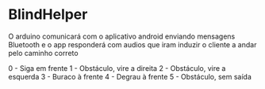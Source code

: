 # BlindHelper

O arduino comunicará com o aplicativo android enviando mensagens Bluetooth e o app responderá com audios que iram induzir o cliente a andar pelo caminho correto

0 - Siga em frente
1 - Obstáculo, vire a direita
2 - Obstáculo, vire a esquerda
3 - Buraco à frente
4 - Degrau à frente
5 - Obstáculo, sem saída
